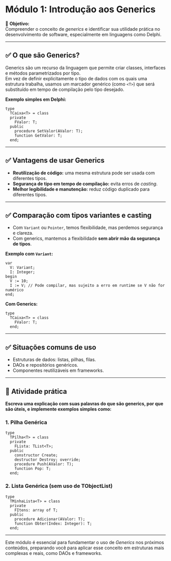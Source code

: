 
# Módulo 1: Introdução aos Generics

🎯 **Objetivo:**  
Compreender o conceito de *generics* e identificar sua utilidade prática no desenvolvimento de software, especialmente em linguagens como Delphi.

---

## ✅ O que são Generics?

Generics são um recurso da linguagem que permite criar classes, interfaces e métodos parametrizados por tipo.  
Em vez de definir explicitamente o tipo de dados com os quais uma estrutura trabalha, usamos um marcador genérico (como `<T>`) que será substituído em tempo de compilação pelo tipo desejado.

**Exemplo simples em Delphi:**

```delphi
type
  TCaixa<T> = class
  private
    FValor: T;
  public
    procedure SetValor(AValor: T);
    function GetValor: T;
  end;
```

---

## ✅ Vantagens de usar Generics

- **Reutilização de código:** uma mesma estrutura pode ser usada com diferentes tipos.
- **Segurança de tipo em tempo de compilação:** evita erros de *casting*.
- **Melhor legibilidade e manutenção:** reduz código duplicado para diferentes tipos.

---

## ✅ Comparação com tipos variantes e casting

- Com `Variant` ou `Pointer`, temos flexibilidade, mas perdemos segurança e clareza.
- Com generics, mantemos a flexibilidade **sem abrir mão da segurança de tipos**.

**Exemplo com `Variant`:**

```delphi
var
  V: Variant;
  I: Integer;
begin
  V := 10;
  I := V; // Pode compilar, mas sujeito a erro em runtime se V não for numérico
end;
```

**Com Generics:**

```delphi
type
  TCaixa<T> = class
    FValor: T;
  end;
```

---

## ✅ Situações comuns de uso

- Estruturas de dados: listas, pilhas, filas.
- DAOs e repositórios genéricos.
- Componentes reutilizáveis em frameworks.

---

## 📌 Atividade prática

**Escreva uma explicação com suas palavras do que são generics, por que são úteis, e implemente exemplos simples como:**

### 1. Pilha Genérica

```delphi
type
  TPilha<T> = class
  private
    FLista: TList<T>;
  public
    constructor Create;
    destructor Destroy; override;
    procedure Push(AValor: T);
    function Pop: T;
  end;
```

### 2. Lista Genérica (sem uso de TObjectList)

```delphi
type
  TMinhaLista<T> = class
  private
    FItens: array of T;
  public
    procedure Adicionar(AValor: T);
    function Obter(Index: Integer): T;
  end;
```

---

Este módulo é essencial para fundamentar o uso de *Generics* nos próximos conteúdos, preparando você para aplicar esse conceito em estruturas mais complexas e reais, como DAOs e frameworks.
